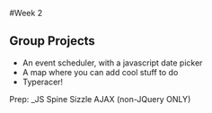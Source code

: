 #Week 2

## Group Projects
* An event scheduler, with a javascript date picker
* A map where you can add cool stuff to do
* Typeracer!

Prep:
_JS
Spine
Sizzle
AJAX (non-JQuery ONLY)
